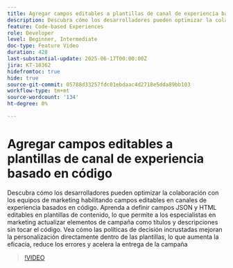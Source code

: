 ```yaml
---
title: Agregar campos editables a plantillas de canal de experiencia basado en código
description: Descubra cómo los desarrolladores pueden optimizar la colaboración con los equipos de marketing habilitando campos editables en canales de experiencia basados en código. Aprenda a definir campos JSON y HTML editables en plantillas de contenido, lo que permite a los especialistas en marketing actualizar elementos de campaña como títulos y descripciones sin tocar el código. Vea cómo las políticas de decisión incrustadas mejoran la personalización directamente dentro de las plantillas, lo que aumenta la eficacia, reduce los errores y acelera la entrega de la campaña
feature: Code-based Experiences
role: Developer
level: Beginner, Intermediate
doc-type: Feature Video
duration: 428
last-substantial-update: 2025-06-17T00:00:00Z
jira: KT-18362
hidefromtoc: true
hide: true
source-git-commit: 05788d33257fdc01ebdaac4d2718e5dda89bb103
workflow-type: tm+mt
source-wordcount: '134'
ht-degree: 0%

---
```



# Agregar campos editables a plantillas de canal de experiencia basado en código

Descubra cómo los desarrolladores pueden optimizar la colaboración con los equipos de marketing habilitando campos editables en canales de experiencia basados en código. Aprenda a definir campos JSON y HTML editables en plantillas de contenido, lo que permite a los especialistas en marketing actualizar elementos de campaña como títulos y descripciones sin tocar el código. Vea cómo las políticas de decisión incrustadas mejoran la personalización directamente dentro de las plantillas, lo que aumenta la eficacia, reduce los errores y acelera la entrega de la campaña

>[!VIDEO](https://video.tv.adobe.com/v/3463990/?learn=on&enablevpops)
